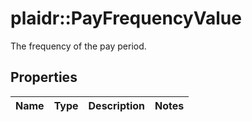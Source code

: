 # plaidr::PayFrequencyValue

The frequency of the pay period.

## Properties
Name | Type | Description | Notes
------------ | ------------- | ------------- | -------------


